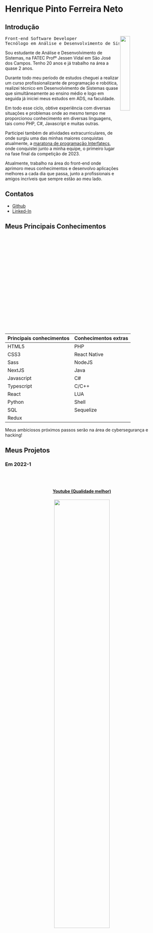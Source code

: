 # Henrique Pinto Ferreira Neto

## Introdução
<img align="right" src='/assets/foto_perfil.jpeg' width="25%" />
<p align="left" width="65%">
<pre>
Front-end Software Developer
Tecnólogo em Análise e Desenvolvimento de Sistemas
</pre>
</p>

Sou estudante de Análise e Desenvolvimento de Sistemas, na FATEC Profº Jessen Vidal em São José dos Campos. Tenho 20 anos e já trabalho na área a quase 2 anos.

Durante todo meu período de estudos cheguei a realizar um curso profissionalizante de programação e robótica, realizei técnico em Desenvolvimento de Sistemas quase que simultâneamente ao ensino médio e logo em seguida já iniciei meus estudos em ADS, na faculdade.

Em todo esse ciclo, obtive experiência com diversas situações e problemas onde ao mesmo tempo me proporcionou conhecimento em diversas linguagens, tais como PHP, C#, Javascript e muitas outras.

Participei também de atividades extracurriculares, de onde surgiu uma das minhas maiores conquistas atualmente, a [maratona de programação Interfatecs](https://www.cps.sp.gov.br/alunos-da-fatec-sao-jose-dos-campos-vencem-maratona-interfatecs/), onde conquistei junto a minha equipe, o primeiro lugar na fase final da competição de 2023.

Atualmente, trabalho na área do front-end onde aprimoro meus conhecimentos e desenvolvo aplicações melhores a cada dia que passa, junto a profissionais e amigos incríveis que sempre estão ao meu lado.

## Contatos
- [Github](https://github.com/henriqferreira)
- [Linked-In](https://www.linkedin.com/in/henriquepfneto/)

## Meus Principais Conhecimentos

| Principais conhecimentos | Conhecimentos extras |
|:-|:-|
| HTML5 | PHP |
| CSS3 | React Native |
| Sass | NodeJS |
| NextJS | Java |
| Javascript | C# |
| Typescript | C/C++ |
| React | LUA |
| Python | Shell |
| SQL | Sequelize |
| Redux | |

Meus ambiciosos próximos passos serão na área de cybersegurança e hacking!

## Meus Projetos

### Em 2022-1

<br>
  <h4 align="center"><br><a href="https://www.youtube.com/watch?v=vAR8DCsnbfE">Youtube (Qualidade melhor)</a></h4>
  <p align="center">
    <img src="/assets/2022-1/gif_localizacao_pagweb.gif" width="60%" />
</p>

<br>
  <h4 align="center"><br><a href="https://youtu.be/MpbO26x4V6s">Youtube (Qualidade melhor)</a></h4>
  <p align="center">
    <img src="/assets/2022-1/cursos-botao.gif" width="60%" />
</p>

<br>
  <h4 align="center"><br><a href="https://youtu.be/GsF3vHnyO84">Youtube (Qualidade melhor)</a></h4>
  <p align="center">
    <img src="/assets/2022-1/graficos_parte1.gif" width="60%" />
</p>

<br>
  <p align="center">
    <img src="/assets/2022-1/graficos_parte2.gif" width="60%" />
</p>

<br>
  <h4 align="center"><br><a href="https://youtu.be/iMzZy33cA94">Youtube (Qualidade melhor)</a></h4>
  <p align="center">
    <img src="/assets/2022-1/contatos.gif" width="60%" />
</p>
<br>

  <h4 align="center"><br><a href="https://youtu.be/vKMSfNvmp7g">Youtube (Qualidade melhor)</a></h4>
  <p align="center">
    <img src="/assets/2022-1/raspagem.gif" width="60%" />
</p>
<br>

Para mais informações:
[Github](https://github.com/henriqFerreira/API-FATEC-1-SEM)

#### Tecnologias Utilizadas
- HTML5: para estruturar o esqueleto.
- CSS3: para estilizar a aplicação.
- Javascript: para dar animações e gráficos.
- Bootstrap: para estilizar junto ao CSS além de trazer botões e ícones prontos.
- Python: principal ferramenta para a lógica da raspagem de dados.
- Flask: uma especie de framework com a finalidade de ser o servidor no qual o projeto web foi rodado.
- SQL: usado para manipulação dos dados.
- SQLite: banco de dados relacional.
- AWS: serviço da Amazon.
- Github: para salvar e vercionar o código de toda equipe.
- Figma: para prototipação das telas e designs das apresentações.

#### Contribuições Pessoais
Minhas principais contribuições foram na estilização e montagem das telas da aplicação, e também no código que realizou a raspagem de dados. Pude contribuir com a construção de uma aplicação organizada, bem estilizada e funcional.

Junto a minha equipe, desenvolvi em python a lógica para realizar a raspagem de dados. Para isso, criamos um web crawler simples para coletar dados do site www.vagas.com.br. No código, utilizamos a biblioteca 'requests' para fazer solicitações HTTP para obter o conteúdo das páginas web, no caso, vagas de emprego. Utilizamos a biblioteca 'BeautifulSoup' para extrair informações relevantes do HTML retornado pelas solicitações HTTP, como títulos de vagas, empresas que fornecem as vagas, descrições das oportunidades de emprego, etc. Para concluir, utilizamos a biblioteca 'json' para armazenar as informações coletadas em um arquivo JSON.

[Código - Web Crawler / vagas de emprego](https://github.com/henriqFerreira/API-FATEC-1-SEM/blob/main/web-crawler/vagas-ti/app.py)

[Código - Web Crawler / cursos profissionalizantes](https://github.com/henriqFerreira/API-FATEC-1-SEM/blob/main/web-crawler/cursos/app.py)

#### Hard Skills
- HTML5
- CSS3
- Javascript
- Python
- SQL

#### Soft Skills
- Comunicação:
  - Capacidade de expressar ideias claramente, ouvir ativamente os colegas e fornecer feedback construtivo para garantir uma colaboração eficaz.
- Trabalho em equipe:
  - Habilidade de trabalhar bem em conjunto, compartilhando responsabilidades, colaborando na resolução de problemas e contribuindo para um ambiente de trabalho positivo.
- Flexibilidade e adaptabilidade:
  - Capacidade de se ajustar a mudanças rapidamente, aprender novas tecnologias ou técnicas conforme necessário e lidar com desafios imprevistos de forma eficiente.

### Em 2022-2
Mesmo formato

### Em 2023-1
Mesmo formato

### Em 2023-2
Mesmo formato

### Em 2024-1
Mesmo formato

### Em 2024-2
Mesmo formato

